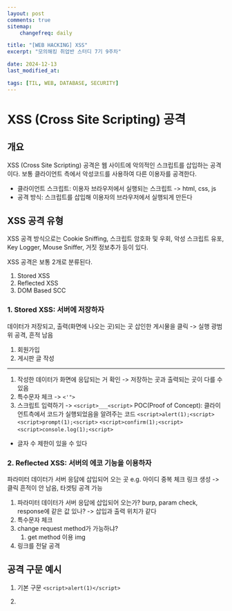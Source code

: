 ```yaml
---
layout: post
comments: true
sitemap:
    changefreq: daily

title: "[WEB HACKING] XSS"
excerpt: "모의해킹 취업반 스터디 7기 9주차"

date: 2024-12-13
last_modified_at: 

tags: [TIL, WEB, DATABASE, SECURITY]
---
```


# XSS (Cross Site Scripting) 공격
## 개요
XSS (Cross Site Scripting) 공격은 웹 사이트에 악의적인 스크립트를 삽입하는 공격이다.
보통 클라이언트 측에서 악성코드를 사용하여 다른 이용자를 공격한다.


* 클라이언트 스크립트: 이용자 브라우저에서 실행되는 스크립트 -> html, css, js
* 공격 방식: 스크립트를 삽입해 이용자의 브라우저에서 실행되게 만든다

## XSS 공격 유형
XSS 공격 방식으로는 Cookie Sniffing, 스크립트 암호화 및 우회, 악성 스크립트 유포, Key Logger, Mouse Sniffer, 거짓 정보추가 등이 있다.

XSS 공격은 보통 2개로 분류된다.
1. Stored XSS
2. Reflected XSS
3. DOM Based SCC

### 1. Stored XSS: 서버에 저장하자
데이터가 저장되고, 출력(화면에 나오는 곳)되는 곳
삽인한 게시물을 클릭 -> 실행
광범위 공격, 흔적 남음

1. 회원가입
2. 게시판 글 작성

---

1. 작성한 데이터가 화면에 응답되는 거 확인
-> 저장하는 곳과 출력되는 곳이 다를 수 있음
2. 특수문자 체크 -> `<'">`
3. 스크립트 입력하기
    -> `<script>___<script>`
POC(Proof of Concept): 클라이언트측에서 코드가 실행되었음을 알려주는 코드
`<script>alert(1);<script>`
`<script>prompt(1);<script>`
`<script>confirm(1);<script>`
`<script>console.log(1);<script>`
- 글자 수 제한이 있을 수 있다

### 2. Reflected XSS: 서버의 에코 기능을 이용하자
파라미터 데이터가 서버 응답에 삽입되어 오는 곳
e.g. 아이디 중복 체크
링크 생성 -> 클릭
흔적이 안 남음, 타겟팅 공격 가능

1. 파라미터 데이터가 서버 응답에 삽입되어 오는가?
burp, param check, response에 같은 값 있나?
-> 삽입과 출력 위치가 같다
1. 특수문자 체크
1. change request method가 가능하냐?
    1. get method 이용
    img
1. 링크를 전달 공격

## 공격 구문 예시
1. 기본 구문
`<script>alert(1)</script>`

1. <script> 태그 필터링
`<scr<script>ipt>alert(1);</scr</script>ipt>`
-> script 태그가 필터링되면 갈라져있던 script 태그가 결합되면서 구문 실행

1. a 태그 이용
`<a onmouseover="alert(1)">`
-> onmouseover 이벤트를 통해 공격 실행

1. img 태그 이용
`<img src=# onerror="alert(1)">`
-> 고의적으로 src 주소를 지정 후 onerror 이벤트를 통해 공격 실행

1. 흔히 사용 X 태그 이용
`<ruby onmouseover="alert(1)"></ruby>`
-> 해당 태그가 필터에서 누락된 경우 공격 실행

# 참고
* [Cross Site Scripting](https://owasp.org/www-community/attacks/xss/)
* [XSS란?](https://tibetsandfox.tistory.com/5)
* [크로스 사이트 스크립팅의 정의 및 공격 유형](https://nordvpn.com/ko/blog/xss-attack/)
* []()